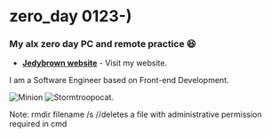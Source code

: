 #  zero_day 0123-)
### My alx zero day PC and remote practice :laughing:

- __[Jedybrown website](http://jedidiahsolomon.ml/)__ - Visit my website.

I am a Software Engineer based on Front-end Development.

![Minion](https://octodex.github.com/images/minion.png)
![Stormtroopocat](https://octodex.github.com/images/stormtroopocat.jpg "The Stormtroopocat").

Note: rmdir filename /s						//deletes a file with administrative permission required in cmd